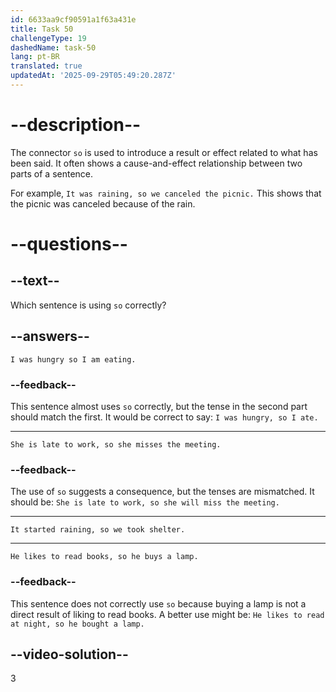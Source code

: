 ```yaml
---
id: 6633aa9cf90591a1f63a431e
title: Task 50
challengeType: 19
dashedName: task-50
lang: pt-BR
translated: true
updatedAt: '2025-09-29T05:49:20.287Z'
---
```


# --description--

The connector `so` is used to introduce a result or effect related to what has been said. It often shows a cause-and-effect relationship between two parts of a sentence.

For example, `It was raining, so we canceled the picnic.` This shows that the picnic was canceled because of the rain.

# --questions--

## --text--

Which sentence is using `so` correctly?

## --answers--

`I was hungry so I am eating.`

### --feedback--

This sentence almost uses `so` correctly, but the tense in the second part should match the first. It would be correct to say: `I was hungry, so I ate.`

---

`She is late to work, so she misses the meeting.`

### --feedback--

The use of `so` suggests a consequence, but the tenses are mismatched. It should be: `She is late to work, so she will miss the meeting.`

---

`It started raining, so we took shelter.`

---

`He likes to read books, so he buys a lamp.`

### --feedback--

This sentence does not correctly use `so` because buying a lamp is not a direct result of liking to read books. A better use might be: `He likes to read at night, so he bought a lamp.`

## --video-solution--

3
